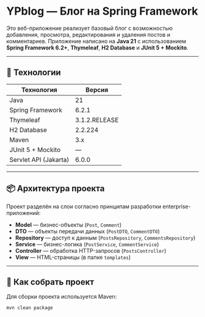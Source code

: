 # YPblog — Блог на Spring Framework

Это веб-приложение реализует базовый блог с возможностью добавления, просмотра, редактирования и удаления постов и комментариев.
Приложение написано на **Java 21** с использованием **Spring Framework 6.2+**, **Thymeleaf**, **H2 Database** и **JUnit 5 + Mockito**.

---

## 🧰 Технологии

| Технология | Версия |
|------------|--------|
| Java       | 21     |
| Spring Framework | 6.2.1 |
| Thymeleaf  | 3.1.2.RELEASE |
| H2 Database | 2.2.224 |
| Maven      | 3.x    |
| JUnit 5 + Mockito | — |
| Servlet API (Jakarta) | 6.0.0 |

---

## 📦 Архитектура проекта

Проект разделён на слои согласно принципам разработки enterprise-приложений:

- **Model** — бизнес-объекты (`Post`, `Comment`)
- **DTO** — объекты передачи данных (`PostDTO`, `CommentDTO`)
- **Repository** — доступ к данным (`PostsRepository`, `CommentsRepository`)
- **Service** — бизнес-логика (`PostService`, `CommentService`)
- **Controller** — обработка HTTP-запросов (`PostsController`)
- **View** — HTML-страницы (в папке `templates`)

---

## 🚀 Как собрать проект

Для сборки проекта используется Maven:

```bash
mvn clean package